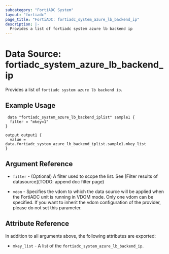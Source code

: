 ```yaml
---
subcategory: "FortiADC System"
layout: "fortiadc"
page_title: "FortiADC: fortiadc_system_azure_lb_backend_ip"
description: |-
  Provides a list of fortiadc system azure lb backend ip
---
```


# Data Source: fortiadc_system_azure_lb_backend_ip
Provides a list of `fortiadc system azure lb backend ip`.

## Example Usage

```hcl
 data "fortiadc_system_azure_lb_backend_iplist" sample1 {
  filter = "mkey=1"
}

output output1 {
  value = data.fortiadc_system_azure_lb_backend_iplist.sample1.mkey_list
}
```

## Argument Reference

* `filter` - (Optional) A filter used to scope the list. See [Filter results of datasource](TODO: append doc filter page)

* `vdom` - Specifies the vdom to which the data source will be applied when the FortiADC unit is running in VDOM mode. Only one vdom can be specified. If you want to inherit the vdom configuration of the provider, please do not set this parameter.

## Attribute Reference

In addition to all arguments above, the following attributes are exported:

* `mkey_list` -  A list of the `fortiadc_system_azure_lb_backend_ip`.
